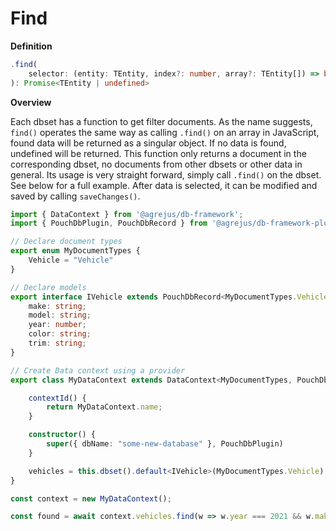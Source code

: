 # Find

**Definition**
```typescript
.find(
    selector: (entity: TEntity, index?: number, array?: TEntity[]) => boolean
): Promise<TEntity | undefined>
```

**Overview**

Each dbset has a function to get filter documents.  As the name suggests, `find()` operates the same way as calling `.find()` on an array in JavaScript, found data will be returned as a singular object.  If no data is found, undefined will be returned.  This function only returns a document in the corresponding dbset, no documents from other dbsets or other data in general.  Its usage is very straight forward, simply call `.find()` on the dbset.  See below for a full example.  After data is selected, it can be modified and saved by calling `saveChanges()`.


```typescript
import { DataContext } from '@agrejus/db-framework';
import { PouchDbPlugin, PouchDbRecord } from '@agrejus/db-framework-plugin-pouchdb';

// Declare document types
export enum MyDocumentTypes {
    Vehicle = "Vehicle"
}

// Declare models
export interface IVehicle extends PouchDbRecord<MyDocumentTypes.Vehicle> {
    make: string;
    model: string;
    year: number;
    color: string;
    trim: string;
}

// Create Data context using a provider
export class MyDataContext extends DataContext<MyDocumentTypes, PouchDbRecord<MyDocumentTypes>, "_id" | "_rev"> {

    contextId() {
        return MyDataContext.name;
    }

    constructor() {
        super({ dbName: "some-new-database" }, PouchDbPlugin)
    }

    vehicles = this.dbset().default<IVehicle>(MyDocumentTypes.Vehicle).create();
}

const context = new MyDataContext();

const found = await context.vehicles.find(w => w.year === 2021 && w.make === "Honda" && w.color === "Black");
```
